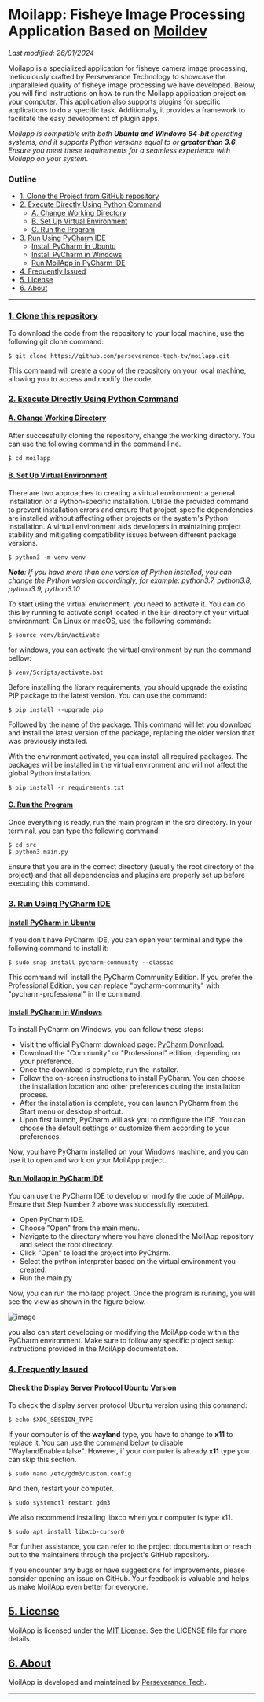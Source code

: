 # Moilapp: Fisheye Image Processing Application Based on [Moildev](https://perseverance-tech-tw.github.io/moildev/en/latest/)

*Last modified: 26/01/2024*

Moilapp is a specialized application for fisheye camera image processing, meticulously crafted 
by Perseverance Technology to showcase the unparalleled quality of fisheye image processing we have developed. 
Below, you will find instructions on how to run the Moilapp application project on your computer. 
This application also supports plugins for specific applications to do a specific task. Additionally, 
it provides a framework to facilitate the easy development of plugin apps. 

*Moilapp is compatible with both **Ubuntu and Windows 64-bit** operating systems, 
and it supports Python versions equal to or **greater than 3.6**. 
Ensure you meet these requirements for a seamless experience with Moilapp on your system.*

### Outline

- [1. Clone the Project from GitHub repository](#1-clone-this-repository)
- [2. Execute Directly Using Python Command](#2-execute-directly-using-python-command)
  - [A. Change Working Directory](#a-change-working-directory)
  - [B. Set Up Virtual Environment](#b-set-up-virtual-environment)
  - [C. Run the Program](#c-run-the-program)
- [3. Run Using PyCharm IDE](#3-run-using-pycharm-ide)
  - [Install PyCharm in Ubuntu](#install-pycharm-in-ubuntu)
  - [Install PyCharm in Windows](#install-pycharm-in-windows)
  - [Run MoilApp in PyCharm IDE](#run-moilapp-in-pycharm-ide)
- [4. Frequently Issued](#4-frequently-issued)
- [5. License](#4-frequently-issued)
- [6. About](#4-frequently-issued)

----

### [1. Clone this repository](#outline)

To download the code from the repository to your local machine, use the following git clone command:
```
$ git clone https://github.com/perseverance-tech-tw/moilapp.git
```
This command will create a copy of the repository on your local machine, allowing you to access and modify the code.

### [2. Execute Directly Using Python Command](#outline)

#### [A. Change Working Directory](#outline)

After successfully cloning the repository, change the working directory. You can use the following command in the command line. 
```
$ cd moilapp
```

#### [B. Set Up Virtual Environment](#outline)

There are two approaches to creating a virtual environment: a general installation or a Python-specific installation. Utilize the provided command to prevent installation errors and ensure that project-specific dependencies are installed without affecting other projects or the system's Python installation. A virtual environment aids developers in maintaining project stability and mitigating compatibility issues between different package versions.

```
$ python3 -m venv venv
```

***Note**: If you have more than one version of Python installed, you can change the Python version accordingly, for example: python3.7, python3.8, python3.9, python3.10*

To start using the virtual environment, you need to activate it. You can do this by running to activate script located in the `bin` directory of your virtual environment. On Linux or macOS, use the following command:
```
$ source venv/bin/activate
```

for windows, you can activate the virtual environment by run the command bellow:

```
$ venv/Scripts/activate.bat
```

Before installing the library requirements, you should upgrade the existing PIP package to the latest version. You can use the command:
```
$ pip install --upgrade pip
```

Followed by the name of the package. This command will let you download and install the latest version of the package, replacing the older version that was previously installed.

With the environment activated, you can install all required packages. The packages will be installed in the virtual environment and will not affect the global Python installation.
```
$ pip install -r requirements.txt
```

#### [C. Run the Program](#outline)

Once everything is ready, run the main program in the src directory. In your terminal, you can type the following command:
```
$ cd src
$ python3 main.py
```
Ensure that you are in the correct directory (usually the root directory of the project) and that all dependencies and plugins are properly set up before executing this command.

### [3. Run Using PyCharm IDE](#outline)

#### [Install PyCharm in Ubuntu](#outline)

If you don't have PyCharm IDE, you can open your terminal and type the following command to install it:
```
$ sudo snap install pycharm-community --classic
```
This command will install the PyCharm Community Edition. If you prefer the Professional Edition, you can replace "pycharm-community" with "pycharm-professional" in the command.

#### [Install PyCharm in Windows](#outline)

To install PyCharm on Windows, you can follow these steps:

- Visit the official PyCharm download page: [PyCharm Download.](https://www.jetbrains.com/pycharm/download/?section=windows) 
- Download the "Community" or "Professional" edition, depending on your preference.
- Once the download is complete, run the installer.
- Follow the on-screen instructions to install PyCharm. You can choose the installation location and other preferences during the installation process.
- After the installation is complete, you can launch PyCharm from the Start menu or desktop shortcut.
- Upon first launch, PyCharm will ask you to configure the IDE. You can choose the default settings or customize them according to your preferences.

Now, you have PyCharm installed on your Windows machine, and you can use it to open and work on your MoilApp project.

#### [Run Moilapp in PyCharm IDE](#outline)

You can use the PyCharm IDE to develop or modify the code of MoilApp. Ensure that Step Number 2 above was successfully executed.

- Open PyCharm IDE.
- Choose "Open" from the main menu.
- Navigate to the directory where you have cloned the MoilApp repository and select the root directory.
- Click "Open" to load the project into PyCharm.
- Select the python interpreter based on the virtual environment you created.
- Run the main.py

Now, you can run the moilapp project. Once the program is running, you will see the view as shown in the figure below.

![image](https://github.com/perseverance-tech-tw/moilapp/assets/47322969/f15ebaa7-df7e-4ac8-bba1-8860cd3fe1ac)

you also can start developing or modifying the MoilApp code within the PyCharm environment. Make sure to follow any specific project setup instructions provided in the MoilApp documentation.

### [4. Frequently Issued](#outline)

#### Check the Display Server Protocol Ubuntu Version

To check the display server protocol Ubuntu version using this command:
```
$ echo $XDG_SESSION_TYPE
```
If your computer is of the **wayland** type, you have to change to **x11** to replace it. You can use the command below to disable "WaylandEnable=false". However, if your computer is already **x11** type you can skip this section.
```
$ sudo nano /etc/gdm3/custom.config
```
And then, restart your computer.
```
$ sudo systemctl restart gdm3
```
We also recommend installing libxcb when your computer is type x11.
```
$ sudo apt install libxcb-cursor0
```

For further assistance, you can refer to the project documentation or reach out to the maintainers through the project's GitHub repository.

If you encounter any bugs or have suggestions for improvements, please consider opening an issue on GitHub. Your feedback is valuable and helps us make MoilApp even better for everyone.

## [5. License](#outline)

MoilApp is licensed under the [MIT License](https://opensource.org/licenses/MIT). See the LICENSE file for more details.

## [6. About](#outline)

MoilApp is developed and maintained by [Perseverance Tech](https://github.com/perseverance-tech-tw).

----
